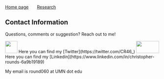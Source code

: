 [Home page](./index.md) &nbsp; &nbsp; &nbsp; [Research](./Research.md) 

## Contact Information
Questions, comments or suggestion? Reach out to me!

<img src="https://user-images.githubusercontent.com/31868305/119173877-768a4580-ba2d-11eb-8e05-50e201b51920.png" width="40" height="40">
Here you can find my [Twitter](https://twitter.com/CR46_) 


<img src="https://user-images.githubusercontent.com/31868305/119174522-4d1de980-ba2e-11eb-8777-5b54f79ced1d.png" width="75" height="40">
Here you can find my [Linkedin](https://www.linkedin.com/in/christopher-rounds-6a9b19189)

My email is round060 at UMN dot edu

